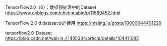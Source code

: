 TensorFlow2.0（6）：数据预处理中的Dataset
https://www.cnblogs.com/chenhuabin/p/11669452.html

TensorFlow 2.0 tf.dataset类的使用
https://majing.io/posts/10000044401229

tensorflow2.0-Dataset
https://blog.csdn.net/weixin_41485334/article/details/104411095
